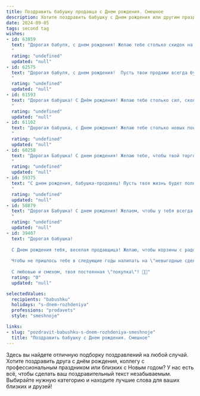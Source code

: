```yaml
---
title: Поздравить бабушку продавца c Днем рождения. Смешное
description: Хотите поздравить бабушку c Днем рождения или другим праздником? Наш ИИ создаст незабываемое поздравление, а вы обязательно выделитесь среди других.  
date: 2024-09-05
tags: second tag
wishes:
- id: 63859
  text: "Дорогая бабуля, с днем рождения! Желаю тебе столько скидок на все, что тебе нужно, что ты сама будешь удивляться, как тебе удалось все это купить!  😂  Пусть твой магазин жизни всегда будет полон покупателей и радости!
  "
  rating: "undefined"
  updated: "null"
- id: 62575
  text: "Дорогая бабуля, с днем рождения!  Пусть твои продажи всегда будут \"горячими\", а клиенты - \"сладкие\" как твои торты! 🎉🎂
  "
  rating: "undefined"
  updated: "null"
- id: 61593
  text: "Дорогая бабушка! С Днём рождения! Желаю тебе столько сил, сколько у тебя было в юности, когда ты могла целый день стоять за прилавком и укладывать товар, как кирпичи! 🥳  Пусть касса всегда будет полна, а покупатели — в восторге от твоих скидок! 😉
  "
  rating: "undefined"
  updated: "null"
- id: 61102
  text: "Дорогая бабушка, с Днем рождения! Желаю тебе столько новых покупателей, сколько у тебя внуков, чтобы от клиентов не было отбоя, как от  любимых внучат!  Желаю, чтобы каждая покупка приносила тебе  удовольствие,  а не  головную  боль,  и чтобы твой кошелек был  полным,  как  полка  в  магазине! 🎉
  "
  rating: "undefined"
  updated: "null"
- id: 60258
  text: "Дорогая Бабушка! С днем рождения! Желаю тебе, чтобы твой торговый талант приносил тебе не только деньги, но и море удовольствия! Пусть покупатели всегда уходят от тебя с улыбкой и полными сумками, а ты - с легкой душой и полным кошельком!
  "
  rating: "undefined"
  updated: "null"
- id: 59375
  text: "С днем рождения, бабушка-продавец! Пусть твоя жизнь будет полна скидок, а настроение — всегда в распродаже! 😉
  "
  rating: "undefined"
  updated: "null"
- id: 58879
  text: "Дорогая Бабушка! С днем рождения! Желаем, чтобы у тебя всегда были полные корзины покупателей,  а касса пела тебе песни о прибыли! Пусть скидки будут только для тебя, а работа - в удовольствие! 🎉🎂
  "
  rating: "undefined"
  updated: "null"
- id: 39407
  text: "Дорогая бабушка!
  
  С Днем рождения тебя, веселая продавщица! Желаю, чтобы корзины с радостью всегда были полны, а покупатели - только с улыбками! Пусть твоя жизнь будет сладкой, как самые вкусные булочки, а проблемы уходят в прошлое, как залежалый товар — по скидке!
  
  Чтобы не пришлось тебе в следующие годы налипать на \"невыгодные сделки\", а твое настроение было на уровне \"цена дня\"! Пусть твой день был бы ярким, как витрина в праздничный период, а счастье тянулось к тебе, словно магнит к запрожнему товару!
  
  С любовью и смехом, твоя постоянная \"покупка\"! 🎉💖"
  rating: "0"
  updated: "null"

selectedValues:
  recipients: "babushku"
  holidays: "s-dnem-rozhdeniya"
  professions: "prodavets"
  style: "smeshnoje"

links:
- slug: "pozdravit-babushku-s-dnem-rozhdeniya-smeshnoje"
  title: "Поздравить бабушку c Днем рождения. Смешное"
---
```


Здесь вы найдете отличную подборку поздравлений на любой случай. 
Хотите поздравить друга с днём рождения, коллегу с профессиональным праздником или близких с Новым годом? У нас есть всё, чтобы сделать ваш поздравительный текст незабываемым. Выбирайте нужную категорию и находите лучшие слова для ваших близких и друзей!
